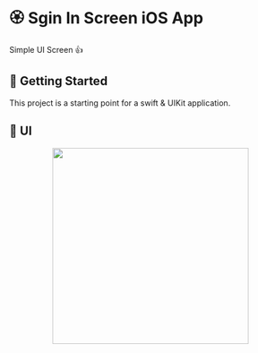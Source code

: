 # 🏵 Sgin In Screen iOS App

Simple UI Screen 👍

## 🚀 Getting Started

This project is a starting point for a swift & UIKit application.

## 📱 UI
<p align="center">
  <img width=350 src="https://github-production-user-asset-6210df.s3.amazonaws.com/58910931/288704153-183c1800-c6c6-429b-9487-3118acf205a9.png?X-Amz-Algorithm=AWS4-HMAC-SHA256&X-Amz-Credential=AKIAIWNJYAX4CSVEH53A%2F20231207%2Fus-east-1%2Fs3%2Faws4_request&X-Amz-Date=20231207T092050Z&X-Amz-Expires=300&X-Amz-Signature=c4b39d7b520d2d2dc42133fa36f13ca828183bc185bf48e17900fea408a9d5fd&X-Amz-SignedHeaders=host&actor_id=58910931&key_id=0&repo_id=728574329"
/>
</p>
